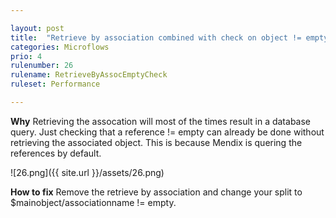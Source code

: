 ```yaml
---

layout: post
title:  "Retrieve by association combined with check on object != empty"
categories: Microflows
prio: 4
rulenumber: 26
rulename: RetrieveByAssocEmptyCheck
ruleset: Performance

---
```


**Why**
Retrieving the assocation will most of the times result in a database query. Just checking that a reference != empty can already be done without retrieving the associated object. This is because Mendix is quering the references by default.

![26.png]({{ site.url }}/assets/26.png)

**How to fix**
Remove the retrieve by association and change your split to $mainobject/associationname != empty.